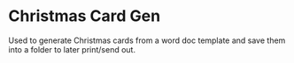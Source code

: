 # Christmas Card Gen
 Used to generate Christmas cards from a word doc template and save them into a folder to later print/send out.
